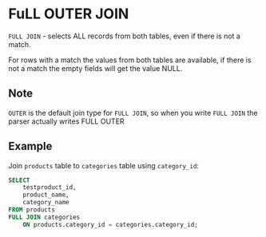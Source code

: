 # FuLL OUTER JOIN

`FULL JOIN` - selects ALL records from both tables, even if there is not a match.

For rows with a match the values from both tables are available, if there is not a match the empty fields will get the value NULL.

## Note
`OUTER` is the default join type for `FULL JOIN`, so when you write `FULL JOIN` the parser actually writes FULL OUTER 

## Example
Join `products` table to `categories` table using `category_id`:

```sql
SELECT 
    testproduct_id, 
    product_name, 
    category_name
FROM products
FULL JOIN categories 
    ON products.category_id = categories.category_id;